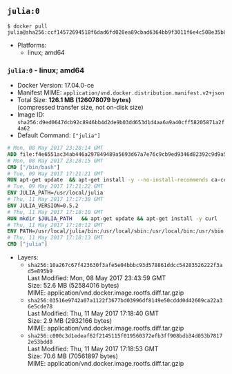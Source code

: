 ## `julia:0`

```console
$ docker pull julia@sha256:ccf14572694518f6dad6fd028ea89cbad6364bb9f3011f6e4c508e35b8579a71
```

-	Platforms:
	-	linux; amd64

### `julia:0` - linux; amd64

-	Docker Version: 17.04.0-ce
-	Manifest MIME: `application/vnd.docker.distribution.manifest.v2+json`
-	Total Size: **126.1 MB (126078079 bytes)**  
	(compressed transfer size, not on-disk size)
-	Image ID: `sha256:d9ed0647dcb92c8946bb4d2de9b03dd653d1d4aa6a9a40cff58205871a2f4a62`
-	Default Command: `["julia"]`

```dockerfile
# Mon, 08 May 2017 23:28:14 GMT
ADD file:f4e6551ac34ab446a297849489a5693d67a7e76c9cb9ed9346d82392c9d9a5fe in / 
# Mon, 08 May 2017 23:28:15 GMT
CMD ["/bin/bash"]
# Tue, 09 May 2017 17:21:21 GMT
RUN apt-get update 	&& apt-get install -y --no-install-recommends ca-certificates 	&& rm -rf /var/lib/apt/lists/*
# Tue, 09 May 2017 17:21:22 GMT
ENV JULIA_PATH=/usr/local/julia
# Thu, 11 May 2017 17:17:38 GMT
ENV JULIA_VERSION=0.5.2
# Thu, 11 May 2017 17:18:10 GMT
RUN mkdir $JULIA_PATH 	&& apt-get update && apt-get install -y curl 	&& curl -sSL "https://julialang.s3.amazonaws.com/bin/linux/x64/${JULIA_VERSION%[.-]*}/julia-${JULIA_VERSION}-linux-x86_64.tar.gz" -o julia.tar.gz 	&& curl -sSL "https://julialang.s3.amazonaws.com/bin/linux/x64/${JULIA_VERSION%[.-]*}/julia-${JULIA_VERSION}-linux-x86_64.tar.gz.asc" -o julia.tar.gz.asc 	&& export GNUPGHOME="$(mktemp -d)" 	&& gpg --keyserver ha.pool.sks-keyservers.net --recv-keys 3673DF529D9049477F76B37566E3C7DC03D6E495 	&& gpg --batch --verify julia.tar.gz.asc julia.tar.gz 	&& rm -r "$GNUPGHOME" julia.tar.gz.asc 	&& tar -xzf julia.tar.gz -C $JULIA_PATH --strip-components 1 	&& rm -rf /var/lib/apt/lists/* julia.tar.gz*
# Thu, 11 May 2017 17:18:12 GMT
ENV PATH=/usr/local/julia/bin:/usr/local/sbin:/usr/local/bin:/usr/sbin:/usr/bin:/sbin:/bin
# Thu, 11 May 2017 17:18:13 GMT
CMD ["julia"]
```

-	Layers:
	-	`sha256:10a267c67f423630f3afe5e04bbbc93d578861ddcc54283526222f3ad5e895b9`  
		Last Modified: Mon, 08 May 2017 23:43:59 GMT  
		Size: 52.6 MB (52584016 bytes)  
		MIME: application/vnd.docker.image.rootfs.diff.tar.gzip
	-	`sha256:03516e9742a07a1122f3677bd03996df8149e50cddd0d42609ca22a36e5cde78`  
		Last Modified: Thu, 11 May 2017 17:18:40 GMT  
		Size: 2.9 MB (2932166 bytes)  
		MIME: application/vnd.docker.image.rootfs.diff.tar.gzip
	-	`sha256:c000c3d1edeaf62f2145115f019560372efb3ff908bdb34d053b78172e53bdd8`  
		Last Modified: Thu, 11 May 2017 17:18:53 GMT  
		Size: 70.6 MB (70561897 bytes)  
		MIME: application/vnd.docker.image.rootfs.diff.tar.gzip
